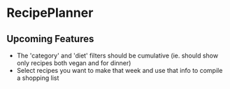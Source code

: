 # RecipePlanner

## Upcoming Features

- The 'category' and 'diet' filters should be cumulative (ie. should show only recipes both vegan and for dinner)
- Select recipes you want to make that week and use that info to compile a shopping list